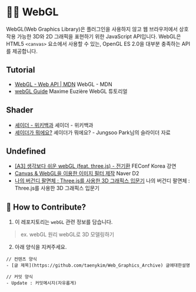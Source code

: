 # 🤹‍♀️ WebGL

WebGL(Web Graphics Library)은 플러그인을 사용하지 않고 웹 브라우저에서 상호작용 가능한 3D와 2D 그래픽을 표현하기 위한 JavaScript API입니다. WebGL은 HTML5 `<canvas>` 요소에서 사용할 수 있는, OpenGL ES 2.0을 대부분 충족하는 API를 제공합니다.

## Tutorial

- [WebGL - Web API | MDN](https://developer.mozilla.org/ko/docs/Web/API/WebGL_API) WebGL - MDN
- [webGL Guide](https://xem.github.io/articles/webgl-guide.html?fbclid=IwAR1tjeDBtiTnx1Ul2ysvmWnkQeQ7-HQYVpcVN1Rq3nz-ESs2SwCEHngIve8#1) Maxime Euzière WebGL 튜토리얼

## Shader

- [셰이더 - 위키백과](https://ko.wikipedia.org/wiki/%EC%85%B0%EC%9D%B4%EB%8D%94) 셰이더 - 위키백과
- [셰이더가 뭐에요?](https://www.slideshare.net/jungsoopark104/ss-63417653) 셰이더가 뭐에요? - Jungsoo Park님의 슬라이더 자료

## Undefined

- [[A3] 생각보다 쉬운 webGL (feat. three.js) - 전기환](https://youtu.be/b3vP6wfpqWE) FEConf Korea 강연
- [Canvas & WebGL을 이용한 이미지 필터 제작](https://youtu.be/EGk-Q9f0Nqg) Naver D2
- [나의 버건디 팔면체 : Three.js를 사용한 3D 그래픽스 입문기](https://ahnheejong.name/articles/my-first-octahedron/) 나의 버건디 팔면체 : Three.js를 사용한 3D 그래픽스 입문기

## 👀 How to Contribute?

1. 이 레포지토리는 `webGL` 관련 정보를 담습니다.

> ex. webGL 원리
> webGL로 3D 모델링하기

2. 아래 양식을 지켜주세요.

```
// 컨텐츠 양식
- [글 제목](https://github.com/taenykim/Web_Graphics_Archive) 글에대한설명

// 커밋 양식
- Update : 커밋메시지(자유롭게)
```
